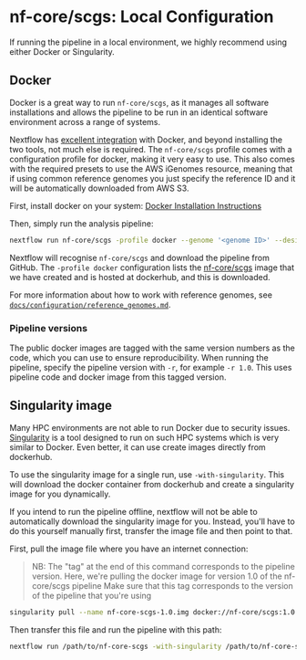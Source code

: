 # nf-core/scgs: Local Configuration

If running the pipeline in a local environment, we highly recommend using either Docker or Singularity.

## Docker
Docker is a great way to run `nf-core/scgs`, as it manages all software installations and allows the pipeline to be run in an identical software environment across a range of systems.

Nextflow has [excellent integration](https://www.nextflow.io/docs/latest/docker.html) with Docker, and beyond installing the two tools, not much else is required. The `nf-core/scgs` profile comes with a configuration profile for docker, making it very easy to use. This also comes with the required presets to use the AWS iGenomes resource, meaning that if using common reference genomes you just specify the reference ID and it will be automatically downloaded from AWS S3.

First, install docker on your system: [Docker Installation Instructions](https://docs.docker.com/engine/installation/)

Then, simply run the analysis pipeline:

```bash
nextflow run nf-core/scgs -profile docker --genome '<genome ID>' --design '<path to your design file>'
```

Nextflow will recognise `nf-core/scgs` and download the pipeline from GitHub. The `-profile docker` configuration lists the [nf-core/scgs](https://hub.docker.com/r/nfcore/scgs/) image that we have created and is hosted at dockerhub, and this is downloaded.

For more information about how to work with reference genomes, see [`docs/configuration/reference_genomes.md`](reference_genomes.md).

### Pipeline versions
The public docker images are tagged with the same version numbers as the code, which you can use to ensure reproducibility. When running the pipeline, specify the pipeline version with `-r`, for example `-r 1.0`. This uses pipeline code and docker image from this tagged version.


## Singularity image
Many HPC environments are not able to run Docker due to security issues. [Singularity](http://singularity.lbl.gov/) is a tool designed to run on such HPC systems which is very similar to Docker. Even better, it can use create images directly from dockerhub.

To use the singularity image for a single run, use `-with-singularity`. This will download the docker container from dockerhub and create a singularity image for you dynamically.

If you intend to run the pipeline offline, nextflow will not be able to automatically download the singularity image for you. Instead, you'll have to do this yourself manually first, transfer the image file and then point to that.

First, pull the image file where you have an internet connection:

> NB: The "tag" at the end of this command corresponds to the pipeline version.
> Here, we're pulling the docker image for version 1.0 of the nf-core/scgs pipeline
> Make sure that this tag corresponds to the version of the pipeline that you're using

```bash
singularity pull --name nf-core-scgs-1.0.img docker://nf-core/scgs:1.0
```

Then transfer this file and run the pipeline with this path:

```bash
nextflow run /path/to/nf-core-scgs -with-singularity /path/to/nf-core-scgs-1.0.img
```
